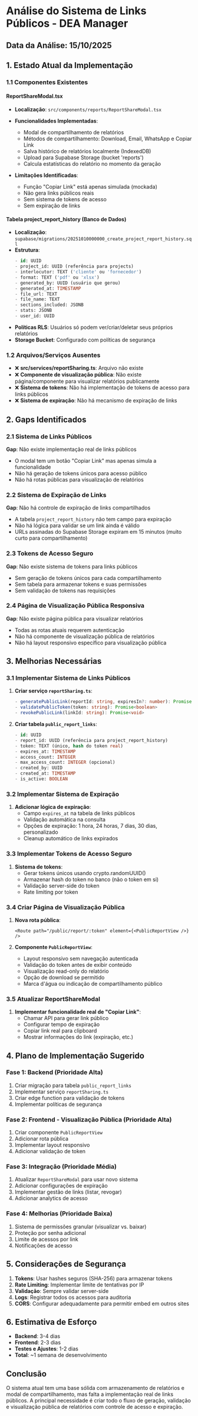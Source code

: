 # Análise do Sistema de Links Públicos - DEA Manager

## Data da Análise: 15/10/2025

## 1. Estado Atual da Implementação

### 1.1 Componentes Existentes

#### ReportShareModal.tsx
- **Localização**: `src/components/reports/ReportShareModal.tsx`
- **Funcionalidades Implementadas**:
  - Modal de compartilhamento de relatórios
  - Métodos de compartilhamento: Download, Email, WhatsApp e Copiar Link
  - Salva histórico de relatórios localmente (IndexedDB)
  - Upload para Supabase Storage (bucket 'reports')
  - Calcula estatísticas do relatório no momento da geração
  
- **Limitações Identificadas**:
  - Função "Copiar Link" está apenas simulada (mockada)
  - Não gera links públicos reais
  - Sem sistema de tokens de acesso
  - Sem expiração de links

#### Tabela project_report_history (Banco de Dados)
- **Localização**: `supabase/migrations/20251010000000_create_project_report_history.sql`
- **Estrutura**:
  ```sql
  - id: UUID
  - project_id: UUID (referência para projects)
  - interlocutor: TEXT ('cliente' ou 'fornecedor')
  - format: TEXT ('pdf' ou 'xlsx')
  - generated_by: UUID (usuário que gerou)
  - generated_at: TIMESTAMP
  - file_url: TEXT
  - file_name: TEXT
  - sections_included: JSONB
  - stats: JSONB
  - user_id: UUID
  ```
- **Políticas RLS**: Usuários só podem ver/criar/deletar seus próprios relatórios
- **Storage Bucket**: Configurado com políticas de segurança

### 1.2 Arquivos/Serviços Ausentes
- ❌ **src/services/reportSharing.ts**: Arquivo não existe
- ❌ **Componente de visualização pública**: Não existe página/componente para visualizar relatórios publicamente
- ❌ **Sistema de tokens**: Não há implementação de tokens de acesso para links públicos
- ❌ **Sistema de expiração**: Não há mecanismo de expiração de links

## 2. Gaps Identificados

### 2.1 Sistema de Links Públicos
**Gap**: Não existe implementação real de links públicos
- O modal tem um botão "Copiar Link" mas apenas simula a funcionalidade
- Não há geração de tokens únicos para acesso público
- Não há rotas públicas para visualização de relatórios

### 2.2 Sistema de Expiração de Links
**Gap**: Não há controle de expiração de links compartilhados
- A tabela `project_report_history` não tem campo para expiração
- Não há lógica para validar se um link ainda é válido
- URLs assinadas do Supabase Storage expiram em 15 minutos (muito curto para compartilhamento)

### 2.3 Tokens de Acesso Seguro
**Gap**: Não existe sistema de tokens para links públicos
- Sem geração de tokens únicos para cada compartilhamento
- Sem tabela para armazenar tokens e suas permissões
- Sem validação de tokens nas requisições

### 2.4 Página de Visualização Pública Responsiva
**Gap**: Não existe página pública para visualizar relatórios
- Todas as rotas atuais requerem autenticação
- Não há componente de visualização pública de relatórios
- Não há layout responsivo específico para visualização pública

## 3. Melhorias Necessárias

### 3.1 Implementar Sistema de Links Públicos
1. **Criar serviço `reportSharing.ts`**:
   ```typescript
   - generatePublicLink(reportId: string, expiresIn?: number): Promise<PublicLink>
   - validatePublicToken(token: string): Promise<boolean>
   - revokePublicLink(linkId: string): Promise<void>
   ```

2. **Criar tabela `public_report_links`**:
   ```sql
   - id: UUID
   - report_id: UUID (referência para project_report_history)
   - token: TEXT (único, hash do token real)
   - expires_at: TIMESTAMP
   - access_count: INTEGER
   - max_access_count: INTEGER (opcional)
   - created_by: UUID
   - created_at: TIMESTAMP
   - is_active: BOOLEAN
   ```

### 3.2 Implementar Sistema de Expiração
1. **Adicionar lógica de expiração**:
   - Campo `expires_at` na tabela de links públicos
   - Validação automática na consulta
   - Opções de expiração: 1 hora, 24 horas, 7 dias, 30 dias, personalizado
   - Cleanup automático de links expirados

### 3.3 Implementar Tokens de Acesso Seguro
1. **Sistema de tokens**:
   - Gerar tokens únicos usando crypto.randomUUID()
   - Armazenar hash do token no banco (não o token em si)
   - Validação server-side do token
   - Rate limiting por token

### 3.4 Criar Página de Visualização Pública
1. **Nova rota pública**:
   ```tsx
   <Route path="/public/report/:token" element={<PublicReportView />} />
   ```

2. **Componente `PublicReportView`**:
   - Layout responsivo sem navegação autenticada
   - Validação do token antes de exibir conteúdo
   - Visualização read-only do relatório
   - Opção de download se permitido
   - Marca d'água ou indicação de compartilhamento público

### 3.5 Atualizar ReportShareModal
1. **Implementar funcionalidade real de "Copiar Link"**:
   - Chamar API para gerar link público
   - Configurar tempo de expiração
   - Copiar link real para clipboard
   - Mostrar informações do link (expiração, etc.)

## 4. Plano de Implementação Sugerido

### Fase 1: Backend (Prioridade Alta)
1. Criar migração para tabela `public_report_links`
2. Implementar serviço `reportSharing.ts`
3. Criar edge function para validação de tokens
4. Implementar políticas de segurança

### Fase 2: Frontend - Visualização Pública (Prioridade Alta)
1. Criar componente `PublicReportView`
2. Adicionar rota pública
3. Implementar layout responsivo
4. Adicionar validação de token

### Fase 3: Integração (Prioridade Média)
1. Atualizar `ReportShareModal` para usar novo sistema
2. Adicionar configurações de expiração
3. Implementar gestão de links (listar, revogar)
4. Adicionar analytics de acesso

### Fase 4: Melhorias (Prioridade Baixa)
1. Sistema de permissões granular (visualizar vs. baixar)
2. Proteção por senha adicional
3. Limite de acessos por link
4. Notificações de acesso

## 5. Considerações de Segurança

1. **Tokens**: Usar hashes seguros (SHA-256) para armazenar tokens
2. **Rate Limiting**: Implementar limite de tentativas por IP
3. **Validação**: Sempre validar server-side
4. **Logs**: Registrar todos os acessos para auditoria
5. **CORS**: Configurar adequadamente para permitir embed em outros sites

## 6. Estimativa de Esforço

- **Backend**: 3-4 dias
- **Frontend**: 2-3 dias
- **Testes e Ajustes**: 1-2 dias
- **Total**: ~1 semana de desenvolvimento

## Conclusão

O sistema atual tem uma base sólida com armazenamento de relatórios e modal de compartilhamento, mas falta a implementação real de links públicos. A principal necessidade é criar todo o fluxo de geração, validação e visualização pública de relatórios com controle de acesso e expiração.